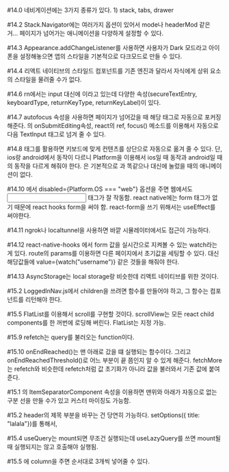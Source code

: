 #14.0 네비게이션에는 3가지 종류가 있다.
      1) stack, tabs, drawer 

#14.2 Stack.Navigator에는 여러가지 옵션이 있어서 mode나 headerMod 같은 거... 
      페이지가 넘어가는 애니메이션을 다양하게 설정할 수 있다. 

#14.3 Appearance.addChangeListener를 사용하면 사용자가 Dark 모드라고 아이폰을 설정해놓으면 앱의 스타일을 기본적으로 다크모드로 만들 수 있다. 

#14.4 리액트 네이티브의 스타일드 컴포넌트를 기존 엔진과 달라서 자식에게 상위 요소의 스타일을 물려줄 수가 없다.

#14.6 rn에서는 input 대신에 <TextInput> 이라고 있는데 다양한 속성(secureTextEntry, keyboardType, returnKeyType, returnKeyLabel)이 있다. 

#14.7 autofocus 속성을 사용하면 페이지가 넘어갔을 때 해당 태그로 자동으로 포커징해준다.
      <TextInput>의 onSubmitEditing속성, react의 ref, focus() 메소드를 이용해서 자동으로 다음 TextInput 태그로 넘겨 줄 수 있다.

#14.8 <KeyboardAvoidingView> 태그를 활용하면 키보드에 맞게 컨텐츠를 상단으로 자동으로 옮겨 줄 수 있다. 
      단, ios랑 android에서 동작이 다르니 Platform을 이용해서 ios일 때 동작과 android일 때의 동작을 다르게 해줘야 한다. 
      <TouchableWithoutFeedback>은 기본적으로 <Touchable>과 똑같으나 대신에 눌렀을 때의 애니메이션이 없다.

#14.10 <TouchableWithoutFeedback>에서 disabled={Platform.OS === "web"} 옵션을 주면 웹에서도 <Input> 태그가 잘 작동함. 
       react native에는 form 태그가 없기 때문에 react hooks form을 써야 함.
       react-form을 쓰기 위해서는 useEffect를 써야한다. 

#14.11 ngrok나 localtunnel을 사용하면 바깥 시뮬레이터에서도 접근이 가능하다.

#14.12 react-native-hooks 에서 form 값을 실시간으로 지켜볼 수 있는 watch라는 게 있다. 
       route의 params를 이용하면 다른 페이지에서 초기값을 세팅할 수 있다. 
       대신 해당값들에 value={watch("username")} 같은 것들을 해줘야 한다.

#14.13 AsyncStorage는 local storage랑 비슷한데 리액트 네이티브를 위한 것이다.

#15.2 LoggedInNav.js에서 children을 쓰려면 함수를 만들어야 하고, 그 함수는 컴포넌트를 리턴해야 한다. 

#15.5 FlatList를 이용해서 scroll를 구현할 것이다. 
      scrollView는 모든 react child components를 한 꺼번에 로딩해 버린다. 
      FlatList는 지정 가능. 

#15.9 refetch는 query를 불러오는 function이다.

#15.10 onEndReached()는 맨 아래로 갔을 떄 실행되는 함수이다.
       그리고 onEndReachedThreshold()로 어느 부분이 끝 쯤인지 알 수 있게 해준다.
       fetchMore는 refetch와 비슷한데 refetch처럼 값 초기화가 아니라 값을 불러와서 기존 값에 붙여 준다.

#15.1 <FlatList>의 ItemSeparatorComponent 속성을 이용하면 맨위와 아래가 자동으로 없는 구분 선을 만들 수가 있고 커스터 마이징도 가능함.

#15.2 header의 제목 부분을 바꾸는 건 당연히 가능하다. setOptions({ title: "lalala"})를 통해서,

#15.4 useQuery는 mount되면 무조건 실행되는데 useLazyQuery를 쓰면 mount될 때 실행되지는 않고 호출해야 실행됨.

#15.5 <FlatList>에 column을 주면 순서대로 3개씩 넣어줄 수 있다.